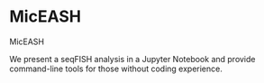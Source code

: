 # MicEASH
MicEASH

We present a seqFISH analysis in a Jupyter Notebook and provide command-line tools for those without coding experience.
